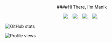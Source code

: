 <p align='center'>
  ####Hi There, I'm Manik
<p/>  


<p align='center'>
  
  <a href="https://www.linkedin.com/in/manik-a-a-ngurah-59b228149/">
    <img src="https://img.shields.io/badge/linkedin-%230077B5.svg?&style=for-the-badge&logo=linkedin&logoColor=white" />
  </a>&nbsp;&nbsp;
  <a href="https://www.instagram.com/keysnam/">
    <img src="https://img.shields.io/badge/instagram-%23E4405F.svg?&style=for-the-badge&logo=instagram&logoColor=white" />        
  </a>&nbsp;&nbsp;
   <a href="https://stackoverflow.com/users/11517573/manik-a-a-ngurah">
    <img src="https://img.shields.io/badge/stackoverflow-%23F48024.svg?&style=for-the-badge&logo=stackoverflow&logoColor=white" />        
  </a>&nbsp;&nbsp;
   <a href="https://codepen.io/manik5">
    <img src="https://img.shields.io/badge/codepen-%23131417.svg?&style=for-the-badge&logo=codepen&logoColor=white" />        
  </a>&nbsp;&nbsp;
  
  
</p> 

![GitHub stats](https://github-readme-stats.vercel.app/api?username=Manik5&show_icons=true)  

![Profile views](https://gpvc.arturio.dev/Manik5)  
